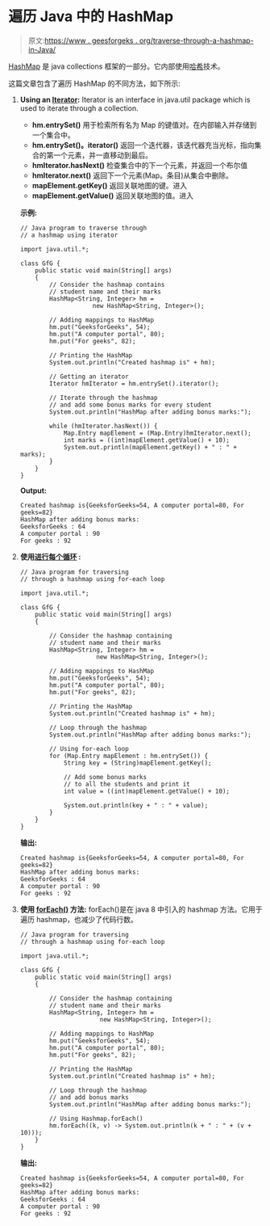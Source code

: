 # 遍历 Java 中的 HashMap

> 原文:[https://www . geesforgeks . org/traverse-through-a-hashmap-in-Java/](https://www.geeksforgeeks.org/traverse-through-a-hashmap-in-java/)

[HashMap](https://www.geeksforgeeks.org/java-util-hashmap-in-java/) 是 java collections 框架的一部分。它内部使用[哈希](https://www.geeksforgeeks.org/hashing-set-1-introduction/)技术。

这篇文章包含了遍历 HashMap 的不同方法，如下所示:

1.  **Using an [Iterator](https://www.geeksforgeeks.org/iterators-in-java/):** Iterator is an interface in java.util package which is used to iterate through a collection.
    *   **hm.entrySet()** 用于检索所有名为 Map 的键值对。在内部输入并存储到一个集合中。
    *   **hm.entrySet()。iterator()** 返回一个迭代器，该迭代器充当光标，指向集合的第一个元素，并一直移动到最后。
    *   **hmIterator.hasNext()** 检查集合中的下一个元素，并返回一个布尔值
    *   **hmIterator.next()** 返回下一个元素(Map。条目)从集合中删除。
    *   **mapElement.getKey()** 返回关联地图的键。进入
    *   **mapElement.getValue()** 返回关联地图的值。进入

    **示例:**

    ```
    // Java program to traverse through
    // a hashmap using iterator

    import java.util.*;

    class GfG {
        public static void main(String[] args)
        {
            // Consider the hashmap contains
            // student name and their marks
            HashMap<String, Integer> hm = 
                        new HashMap<String, Integer>();

            // Adding mappings to HashMap
            hm.put("GeeksforGeeks", 54);
            hm.put("A computer portal", 80);
            hm.put("For geeks", 82);

            // Printing the HashMap
            System.out.println("Created hashmap is" + hm);

            // Getting an iterator
            Iterator hmIterator = hm.entrySet().iterator();

            // Iterate through the hashmap
            // and add some bonus marks for every student
            System.out.println("HashMap after adding bonus marks:");

            while (hmIterator.hasNext()) {
                Map.Entry mapElement = (Map.Entry)hmIterator.next();
                int marks = ((int)mapElement.getValue() + 10);
                System.out.println(mapElement.getKey() + " : " + marks);
            }
        }
    }
    ```

    **Output:**

    ```
    Created hashmap is{GeeksforGeeks=54, A computer portal=80, For geeks=82}
    HashMap after adding bonus marks:
    GeeksforGeeks : 64
    A computer portal : 90
    For geeks : 92

    ```

2.  **使用[进行每个循环](https://www.geeksforgeeks.org/for-each-loop-in-java/) :**

    ```
    // Java program for traversing
    // through a hashmap using for-each loop

    import java.util.*;

    class GfG {
        public static void main(String[] args)
        {

            // Consider the hashmap containing
            // student name and their marks
            HashMap<String, Integer> hm = 
                         new HashMap<String, Integer>();

            // Adding mappings to HashMap
            hm.put("GeeksforGeeks", 54);
            hm.put("A computer portal", 80);
            hm.put("For geeks", 82);

            // Printing the HashMap
            System.out.println("Created hashmap is" + hm);

            // Loop through the hashmap
            System.out.println("HashMap after adding bonus marks:");

            // Using for-each loop
            for (Map.Entry mapElement : hm.entrySet()) {
                String key = (String)mapElement.getKey();

                // Add some bonus marks
                // to all the students and print it
                int value = ((int)mapElement.getValue() + 10);

                System.out.println(key + " : " + value);
            }
        }
    }
    ```

    **输出:**

    ```
    Created hashmap is{GeeksforGeeks=54, A computer portal=80, For geeks=82}
    HashMap after adding bonus marks:
    GeeksforGeeks : 64
    A computer portal : 90
    For geeks : 92

    ```

3.  **使用 [forEach()](https://www.geeksforgeeks.org/stream-foreach-method-java-examples/) 方法:** forEach()是在 java 8 中引入的 hashmap 方法。它用于遍历 hashmap，也减少了代码行数。

    ```
    // Java program for traversing
    // through a hashmap using for-each loop

    import java.util.*;

    class GfG {
        public static void main(String[] args)
        {

            // Consider the hashmap containing
            // student name and their marks
            HashMap<String, Integer> hm = 
                          new HashMap<String, Integer>();

            // Adding mappings to HashMap
            hm.put("GeeksforGeeks", 54);
            hm.put("A computer portal", 80);
            hm.put("For geeks", 82);

            // Printing the HashMap
            System.out.println("Created hashmap is" + hm);

            // Loop through the hashmap
            // and add bonus marks
            System.out.println("HashMap after adding bonus marks:");

            // Using Hashmap.forEach()
            hm.forEach((k, v) -> System.out.println(k + " : " + (v + 10)));
        }
    }
    ```

    **输出:**

    ```
    Created hashmap is{GeeksforGeeks=54, A computer portal=80, For geeks=82}
    HashMap after adding bonus marks:
    GeeksforGeeks : 64
    A computer portal : 90
    For geeks : 92

    ```